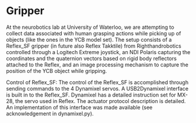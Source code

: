 # Gripper
At the neurobotics lab at University of Waterloo, we are attempting to collect data associated with human grasping actions while picking up of objects (like the ones in the YCB model set). The setup consists of a Reflex_SF gripper (in future also Reflex Takktile) from Righthandrobotics controlled through a Logitech Extreme joystick, an NDI Polaris capturing the coordinates and the quaternion vectors based on rigid body reflectors attached to the Reflex, and an image processing mechanism to capture the position of the YCB object while gripping. 

Control of Reflex_SF: The control of the Reflex_SF is accomplished through sending commands to the 4 Dynamixel servos. A USB2Dynamixel interface is built in to the Reflex_SF. Dynamixel has a detailed instruction set for MX-28, the servo used in Reflex. The actuator protocol description is detailed. An implementation of this interface was made available (see acknowledgement in dynamixel.py).
